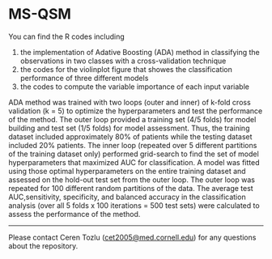 # MS-QSM

You can find the R codes including 
1. the implementation of Adative Boosting (ADA) method in classifying the observations in two classes with a cross-validation technique
2. the codes for the violinplot figure that showes the classification performance of three different models
3. the codes to compute the variable importance of each input variable

ADA method was trained with two loops (outer and inner) of k-fold cross validation (k = 5) to optimize the hyperparameters and test the performance of the method. The outer loop provided a training set (4/5 folds) for model building and test set (1/5 folds) for model assessment. Thus, the training dataset included approximately 80% of patients while the testing dataset included 20% patients. The inner loop (repeated over 5 different partitions of the training dataset only) performed grid-search to find the set of model hyperparameters that maximized AUC for classification. A model was fitted using those optimal hyperparameters on the entire training dataset and assessed on the hold-out test set from the outer loop. The outer loop was repeated for 100 different random partitions of the data. The average test AUC,sensitivity, specificity, and balanced accuracy in the classification analysis (over all 5 folds x 100 iterations = 500 test sets) were calculated to assess the performance of the method.

---

Please contact Ceren Tozlu (cet2005@med.cornell.edu) for any questions about the repository.



